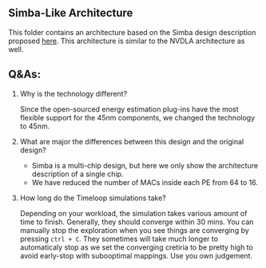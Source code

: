 Simba-Like Architecture
----------------------------
This folder contains an architecture based on the Simba design description proposed
[here](https://people.csail.mit.edu/emer/papers/2017.01.jssc.eyeriss_design.pdf). This architecture is similar to the
NVDLA architecture as well.

Q&As:
----------------------------
1. Why is the technology different?

   Since the open-sourced energy estimation plug-ins have the most flexible support
    for the 45nm components, we changed the technology to 45nm.
    
2. What are major the differences between this design and the original design?
   - Simba is a multi-chip design, but here we only show the architecture description of a single chip.
   - We have reduced the number of MACs inside each PE from 64 to 16.
   
3. How long do the Timeloop simulations take?
  
   Depending on your workload, the simulation takes various amount of time to finish. Generally, they should 
   converge within 30 mins. You can manually stop the exploration when you see things are converging by 
   pressing `ctrl + C`. They sometimes will take much longer to automaticaly stop as we set the converging cretiria to be pretty high to avoid early-stop with subooptimal mappings. Use you own
   judgement.